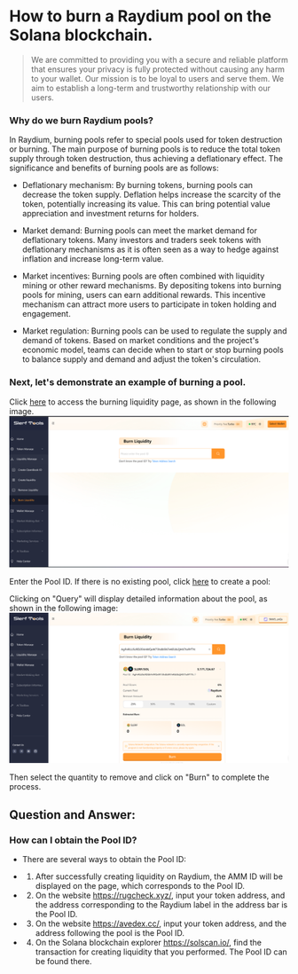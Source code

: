 # How to burn a Raydium pool on the Solana blockchain.

> We are committed to providing you with a secure and reliable platform that ensures your privacy is fully protected without causing any harm to your wallet. Our mission is to be loyal to users and serve them. We aim to establish a long-term and trustworthy relationship with our users.

### Why do we burn Raydium pools?

In Raydium, burning pools refer to special pools used for token destruction or burning. The main purpose of burning pools is to reduce the total token supply through token destruction, thus achieving a deflationary effect. The significance and benefits of burning pools are as follows:

- Deflationary mechanism: By burning tokens, burning pools can decrease the token supply. Deflation helps increase the scarcity of the token, potentially increasing its value. This can bring potential value appreciation and investment returns for holders.

- Market demand: Burning pools can meet the market demand for deflationary tokens. Many investors and traders seek tokens with deflationary mechanisms as it is often seen as a way to hedge against inflation and increase long-term value.

- Market incentives: Burning pools are often combined with liquidity mining or other reward mechanisms. By depositing tokens into burning pools for mining, users can earn additional rewards. This incentive mechanism can attract more users to participate in token holding and engagement.

- Market regulation: Burning pools can be used to regulate the supply and demand of tokens. Based on market conditions and the project's economic model, teams can decide when to start or stop burning pools to balance supply and demand and adjust the token's circulation.

### Next, let's demonstrate an example of burning a pool.
Click [here](https://slerf.tools/liquidity-burner/solana) to access the burning liquidity page, as shown in the following image.
![Alt text](./img/burnLP_1.jpg)

Enter the Pool ID. If there is no existing pool, click [here](https://slerf.tools/liquidity-creator/solana) to create a pool:

Clicking on "Query" will display detailed information about the pool, as shown in the following image:
![Alt text](./img/burnLP_2.jpg)

Then select the quantity to remove and click on "Burn" to complete the process.




## Question and Answer:
### How can I obtain the Pool ID?
- There are several ways to obtain the Pool ID:
- 1. After successfully creating liquidity on Raydium, the AMM ID will be displayed on the page, which corresponds to the Pool ID.

- 2. On the website https://rugcheck.xyz/, input your token address, and the address corresponding to the Raydium label in the address bar is the Pool ID.

- 3.  On the website https://avedex.cc/, input your token address, and the address following the pool is the Pool ID.

- 4. On the Solana blockchain explorer https://solscan.io/, find the transaction for creating liquidity that you performed. The Pool ID can be found there.








